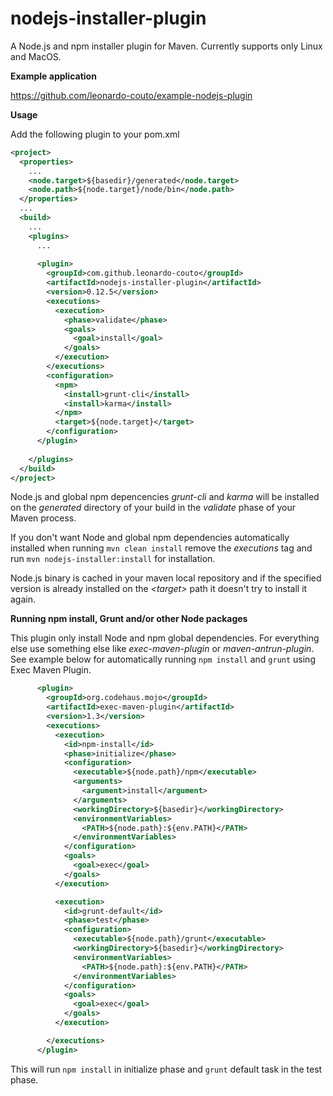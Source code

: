 nodejs-installer-plugin
=======================

A Node.js and npm installer plugin for Maven.
Currently supports only Linux and MacOS.

**Example application**

https://github.com/leonardo-couto/example-nodejs-plugin

**Usage**

Add the following plugin to your pom.xml

```xml
<project>
  <properties>
    ...
    <node.target>${basedir}/generated</node.target>
    <node.path>${node.target}/node/bin</node.path>
  </properties>
  ...
  <build>
    ...
    <plugins>
      ...
      
      <plugin>
        <groupId>com.github.leonardo-couto</groupId>
        <artifactId>nodejs-installer-plugin</artifactId>
        <version>0.12.5</version>
        <executions>
          <execution>
            <phase>validate</phase>
            <goals>
              <goal>install</goal>
            </goals>
          </execution>
        </executions>
        <configuration>
          <npm>
            <install>grunt-cli</install>
            <install>karma</install>
          </npm>
          <target>${node.target}</target>
        </configuration>
      </plugin>
      
    </plugins>
  </build>
</project>
```

Node.js and global npm depencencies *grunt-cli* and *karma* will be installed on the *generated* directory of your build in the *validate* phase of your Maven process.

If you don't want Node and global npm dependencies automatically installed when running ```mvn clean install``` remove the *executions* tag and run ```mvn nodejs-installer:install``` for installation.

Node.js binary is cached in your maven local repository and if the specified version is already installed on the *\<target\>* path it doesn't try to install it again.

**Running npm install, Grunt and/or other Node packages**

This plugin only install Node and npm global dependencies. For everything else use something else like *exec-maven-plugin* or *maven-antrun-plugin*. See example below for automatically running ```npm install``` and ```grunt``` using Exec Maven Plugin.


```xml
      <plugin>
        <groupId>org.codehaus.mojo</groupId>
        <artifactId>exec-maven-plugin</artifactId>
        <version>1.3</version>
        <executions>
          <execution>
            <id>npm-install</id>
            <phase>initialize</phase>
            <configuration>
              <executable>${node.path}/npm</executable>
              <arguments>
                <argument>install</argument>
              </arguments>
              <workingDirectory>${basedir}</workingDirectory>
              <environmentVariables>
                <PATH>${node.path}:${env.PATH}</PATH>
              </environmentVariables>
            </configuration>
            <goals>
              <goal>exec</goal>
            </goals>
          </execution>

          <execution>
            <id>grunt-default</id>
            <phase>test</phase>
            <configuration>
              <executable>${node.path}/grunt</executable>
              <workingDirectory>${basedir}</workingDirectory>
              <environmentVariables>
                <PATH>${node.path}:${env.PATH}</PATH>
              </environmentVariables>
            </configuration>
            <goals>
              <goal>exec</goal>
            </goals>
          </execution>

        </executions>
      </plugin>

```

This will run ```npm install``` in initialize phase and ```grunt``` default task in the test phase.
